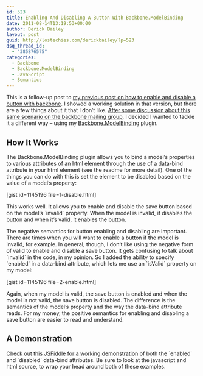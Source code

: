 ```yaml
---
id: 523
title: Enabling And Disabling A Button With Backbone.ModelBinding
date: 2011-08-14T13:19:53+00:00
author: Derick Bailey
layout: post
guid: http://lostechies.com/derickbailey/?p=523
dsq_thread_id:
  - "385876575"
categories:
  - Backbone
  - Backbone.ModelBinding
  - JavaScript
  - Semantics
---
```

This is a follow-up post to [my previous post on how to enable and disable a button with backbone](http://lostechies.com/derickbailey/2011/06/15/binding-a-backbone-view-to-a-model-to-enable-and-disable-a-button/). I showed a working solution in that version, but there are a few things about it that I don&#8217;t like. [After some discussion about this same scenario on the backbone mailing group](https://groups.google.com/forum/#!topic/backbonejs/d07E5pAxm1w), I decided I wanted to tackle it a different way &#8211; using my [Backbone.ModelBinding](http://github.com/derickbailey/backbone.modelbinding) plugin.

## How It Works

The Backbone.ModelBinding plugin allows you to bind a model&#8217;s properties to various attributes of an html element through the use of a data-bind attribute in your html element (see the readme for more detail). One of the things you can do with this is set the element to be disabled based on the value of a model&#8217;s property:

[gist id=1145196 file=1-disable.html]

This works well. It allows you to enable and disable the save button based on the model&#8217;s \`invalid\` property. When the model is invalid, it disables the button and when it&#8217;s valid, it enables the button.

The negative semantics for button enabling and disabling are important. There are times when you will want to enable a button if the model is invalid, for example. In general, though, I don&#8217;t like using the negative form of valid to enable and disable a save button. It gets confusing to talk about \`invalid\` in the code, in my opinion. So I added the ability to specify \`enabled\` in a data-bind attribute, which lets me use an \`isValid\` property on my model:

[gist id=1145196 file=2-enable.html]

Again, when my model is valid, the save button is enabled and when the model is not valid, the save button is disabled. The difference is the semantics of the model&#8217;s property and the way the data-bind attribute reads. For my money, the positive semantics for enabling and disabling a save button are easier to read and understand.

## A Demonstration

[Check out this JSFiddle for a working demonstration](http://jsfiddle.net/derickbailey/hxaZf/15/) of both the \`enabled\` and \`disabled\` data-bind attributes. Be sure to look at the javascript and html source, to wrap your head around both of these examples.



 